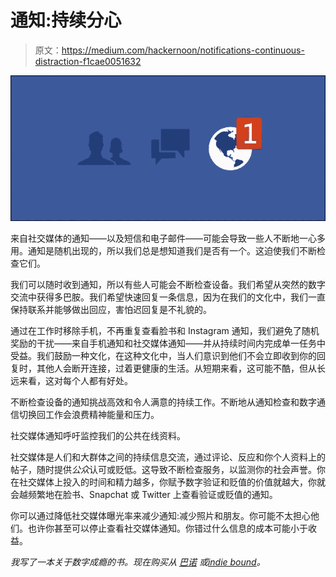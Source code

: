 # 通知:持续分心

> 原文：<https://medium.com/hackernoon/notifications-continuous-distraction-f1cae0051632>

![](img/8af133165598fe3d18d86d9c13abd772.png)

来自社交媒体的通知——以及短信和电子邮件——可能会导致一些人不断地一心多用。通知是随机出现的，所以我们总是想知道我们是否有一个。这迫使我们不断检查它们。

我们可以随时收到通知，所以有些人可能会不断检查设备。我们希望从突然的数字交流中获得多巴胺。我们希望快速回复一条信息，因为在我们的文化中，我们一直保持联系并能够做出回应，害怕迟回复是不礼貌的。

通过在工作时移除手机，不再重复查看脸书和 Instagram 通知，我们避免了随机奖励的干扰——来自手机通知和社交媒体通知——并从持续时间内完成单一任务中受益。我们鼓励一种文化，在这种文化中，当人们意识到他们不会立即收到你的回复时，其他人会断开连接，过着更健康的生活。从短期来看，这可能不酷，但从长远来看，这对每个人都有好处。

不断检查设备的通知挑战高效和令人满意的持续工作。不断地从通知检查和数字通信切换回工作会浪费精神能量和压力。

社交媒体通知呼吁监控我们的公共在线资料。

社交媒体是人们和大群体之间的持续信息交流，通过评论、反应和你个人资料上的帖子，随时提供*公众*认可或贬低。这导致不断检查服务，以监测你的社会声誉。你在社交媒体上投入的时间和精力越多，你赋予数字验证和贬值的价值就越大，你就会越频繁地在脸书、Snapchat 或 Twitter 上查看验证或贬值的通知。

你可以通过降低社交媒体曝光率来减少通知:减少照片和朋友。你可能不太担心他们。也许你甚至可以停止查看社交媒体通知。你错过什么信息的成本可能小于收益。

*我写了一本关于数字成瘾的书。现在购买从* [*巴诺*](https://www.barnesandnoble.com/w/trapped-in-the-web-an-turner/1129986845) *或*[*indie bound*](https://www.indiebound.org/book/9781732182196)*。*